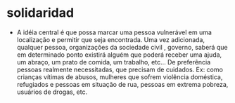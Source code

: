 # solidaridad
- A idéia central é que possa marcar uma pessoa vulnerável em uma localização e permitir que seja encontrada.
Uma vez adicionada, qualquer pessoa, organizações da sociedade civil , governo, saberá que em determinado ponto existirá alguém que poderá receber uma ajuda, um abraço, um prato de comida, um trabalho, etc…
De preferência pessoas realmente necessitadas, que precisam de cuidados.
Ex: como crianças vítimas de abusos, mulheres que sofrem violência doméstica, refugiados e pessoas em situação de rua, pessoas em extrema pobreza, usuários de drogas, etc.
